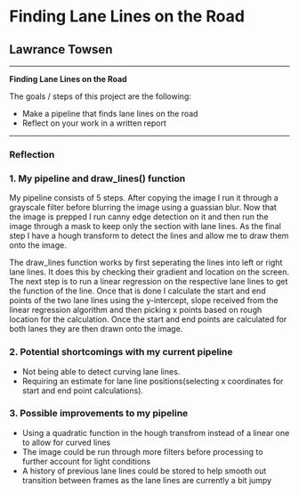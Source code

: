 # **Finding Lane Lines on the Road** 

## Lawrance Towsen

---

**Finding Lane Lines on the Road**

The goals / steps of this project are the following:
* Make a pipeline that finds lane lines on the road
* Reflect on your work in a written report

---

### Reflection

### 1. My pipeline and draw_lines() function

My pipeline consists of 5 steps.  After copying the image I run it through a grayscale filter before blurring the image using a 
guassian blur.  Now that the image is prepped I run canny edge detection on it and then run the image through a mask to keep only the 
section with lane lines.  As the final step I have a hough transform to detect the lines and allow me to draw them onto the image.  

The draw_lines function works by first seperating the lines into left or right lane lines.  It does this by checking their gradient and location 
on the screen.  The next step is to run a linear regression on the respective lane lines to get the function of the line.  Once that is done I calculate the start and end points of the two lane lines using the y-intercept, slope received from the linear regression algorithm and then picking x points based on rough location for the calculation.  Once the start and end points are calculated for both lanes they are then drawn onto the image. 

### 2. Potential shortcomings with my current pipeline
* Not being able to detect curving lane lines.  
* Requiring an estimate for lane line positions(selecting x coordinates for start and end point calculations).

### 3. Possible improvements to my pipeline
*  Using a quadratic function in the hough transfrom instead of a linear one to allow for curved lines
*  The image could be run through more filters before processing to further account for light conditions
*  A history of previous lane lines could be stored to help smooth out transition between frames as the lane lines are currently a bit jumpy

